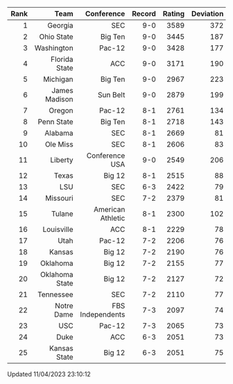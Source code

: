 | Rank  | Team                 | Conference           | Record   | Rating | Deviation |
| ---:  | ---:                 | ---:                 | ---:     | ---:   | ---:      |
| 1     | Georgia              | SEC                  | 9-0      | 3589   | 372       |
| 2     | Ohio State           | Big Ten              | 9-0      | 3445   | 187       |
| 3     | Washington           | Pac-12               | 9-0      | 3428   | 177       |
| 4     | Florida State        | ACC                  | 9-0      | 3171   | 190       |
| 5     | Michigan             | Big Ten              | 9-0      | 2967   | 223       |
| 6     | James Madison        | Sun Belt             | 9-0      | 2879   | 199       |
| 7     | Oregon               | Pac-12               | 8-1      | 2761   | 134       |
| 8     | Penn State           | Big Ten              | 8-1      | 2718   | 143       |
| 9     | Alabama              | SEC                  | 8-1      | 2669   | 81        |
| 10    | Ole Miss             | SEC                  | 8-1      | 2606   | 83        |
| 11    | Liberty              | Conference USA       | 9-0      | 2549   | 206       |
| 12    | Texas                | Big 12               | 8-1      | 2515   | 88        |
| 13    | LSU                  | SEC                  | 6-3      | 2422   | 79        |
| 14    | Missouri             | SEC                  | 7-2      | 2379   | 81        |
| 15    | Tulane               | American Athletic    | 8-1      | 2300   | 102       |
| 16    | Louisville           | ACC                  | 8-1      | 2229   | 78        |
| 17    | Utah                 | Pac-12               | 7-2      | 2206   | 76        |
| 18    | Kansas               | Big 12               | 7-2      | 2190   | 76        |
| 19    | Oklahoma             | Big 12               | 7-2      | 2155   | 77        |
| 20    | Oklahoma State       | Big 12               | 7-2      | 2127   | 72        |
| 21    | Tennessee            | SEC                  | 7-2      | 2110   | 77        |
| 22    | Notre Dame           | FBS Independents     | 7-3      | 2097   | 74        |
| 23    | USC                  | Pac-12               | 7-3      | 2065   | 73        |
| 24    | Duke                 | ACC                  | 6-3      | 2051   | 73        |
| 25    | Kansas State         | Big 12               | 6-3      | 2051   | 75        |

Updated 11/04/2023 23:10:12
